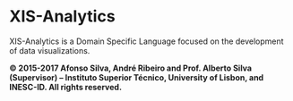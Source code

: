 # XIS-Analytics
XIS-Analytics is a Domain Specific Language focused on the development of data visualizations.

**© 2015-2017 Afonso Silva, André Ribeiro and Prof. Alberto Silva (Supervisor) – Instituto Superior Técnico, University of Lisbon, and INESC-ID. All rights reserved.**

